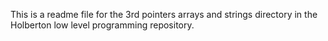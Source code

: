 This is a readme file for the 3rd pointers arrays and strings directory in the Holberton low level programming repository.
